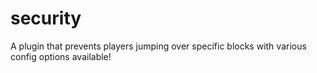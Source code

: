 # security
A plugin that prevents players jumping over specific blocks with various config options available!
